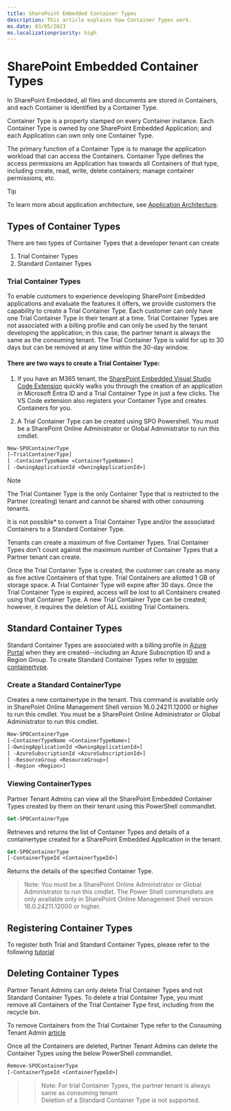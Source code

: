 ```yaml
---
title: SharePoint Embedded Container Types
description: This article explains how Container Types work.
ms.date: 03/05/2023
ms.localizationpriority: high
---
```

 
# SharePoint Embedded Container Types

In SharePoint Embedded, all files and documents are stored in Containers, and each Container is identified by a Container Type.

Container Type is a property stamped on every Container instance. Each Container Type is owned by one SharePoint Embedded Application; and each Application can own only one Container Type.

The primary function of a Container Type is to manage the application workload that can access the Containers. Container Type defines the access permissions an Application has towards all Containers of that type, including create, read, write, delete containers; manage container permissions, etc.

> [!TIP]
> To learn more about application architecture, see [Application Architecture](./app-architecture.md).

## Types of Container Types
There are two types of Container Types that a developer tenant can create
1. Trial Container Types
2. Standard Container Types
 
### Trial Container Types
To enable customers to experience developing SharePoint Embedded applications and evaluate the features it offers, we provide customers the capability to create a Trial Container Type. Each customer can only have one Trial Container Type in their tenant at a time. Trial Container Types are not associated with a billing profile and can only be used by the tenant developing the application; in this case, the partner tenant is always the same as the consuming tenant. The Trial Container Type is valid for up to 30 days but can be removed at any time within the 30-day window.

#### There are two ways to create a Trial Container Type:

1. If you have an M365 tenant, the [SharePoint Embedded Visual Studio Code Extension](https://techcommunity.microsoft.com/t5/sharepoint-embedded-blog/introducing-the-sharepoint-embedded-visual-studio-code-extension/ba-p/4040723) quickly walks you through the creation of an application in Microsoft Entra ID and a Trial Container Type in just a few clicks. The VS Code extension also registers your Container Type and creates Containers for you.

2. A Trial Container Type can be created using SPO Powershell. You must be a SharePoint Online Administrator or Global Administrator to run this cmdlet.
   
```ps
New-SPOContainerType
[–TrialContainerType]
[ -ContainerTypeName <ContainerTypeName>]
[ -OwningApplicationId <OwningApplicationId>]
```


> [!NOTE]
> The Trial Container Type is the only Container Type that is restricted to the Partner (creating) tenant and cannot be shared with other consuming tenants.
> 
> It is not possible* to convert a Trial Container Type and/or the associated Containers to a Standard Container Type.

Tenants can create a maximum of five Container Types. Trial Container Types don't count against the maximum number of Container Types that a Partner tenant can create.

Once the Trial Container Type is created, the customer can create as many as five active Containers of that type. Trial Containers are allotted 1 GB of storage space. A Trial Container Type will expire after 30 days. Once the Trial Container Type is expired, access will be lost to all Containers created using that Container Type. A new Trial Container Type can be created; however, it requires the deletion of ALL existing Trial Containers.

## Standard Container Types
Standard Container Types are associated with a billing profile in [Azure Portal](portal.azure.com) when they are created--including an Azure Subscription ID and a Region Group. To create Standard Container Types refer to [register containertype](bing.com).

### Create a Standard ContainerType

Creates a new containertype in the tenant. This command is available only in SharePoint Online Management Shell version 16.0.24211.12000 or higher to run this cmdlet. You must be a SharePoint Online Administrator or Global Administrator to run this cmdlet. 

```ps
New-SPOContainerType
[–ContainerTypeName <ContainerTypeName>]
[-OwningApplicationId <OwningApplicationId>]
[ -AzureSubscriptionId <AzureSubscriptionId>]
[ -ResourceGroup <ResourceGroup>]
[ -Region <Region>]
```


### Viewing ContainerTypes
Partner Tenant Admins can view all the SharePoint Embedded Container Types created by them on their tenant using this PowerShell commandlet.

```ps
Get-SPOContainerType   
```
Retrieves and returns the list of Container Types and details of a containertype created for a SharePoint Embedded Application in the tenant. 


```ps
Get-SPOContainerType  
[-ContainerTypeId <ContainerTypeId>] 
```
Returns the details of the specified Container Type.


> Note: You must be a SharePoint Online Administrator or Global Administrator to run this cmdlet. The Power Shell commandlets are only available only in SharePoint Online Management Shell version 16.0.24211.12000 or higher. 

## Registering Container Types
To register both Trial and Standard Container Types, please refer to the following [tutorial](../../tutorials/register-containertype.md)


## Deleting Container Types

Partner Tenant Admins can only delete Trial Container Types and not Standard Container Types. To delete a trial Container Type, you must remove all Containers of the Trial Container Type first, including from the recycle bin. 

To remove Containers from the Trial Container Type refer to the Consuming Tenant Admin [article](https://learn.microsoft.com/en-us/sharepoint/dev/embedded/concepts/admin-exp/cta#delete-containers)


Once all the Containers are deleted, Partner Tenant Admins can delete the Container Types using the below PowerShell commandlet.

```ps
Remove-SPOContainerType
[-ContainerTypeId <ContainerTypeId>]
```
> > Note:
>  For trial Container Types, the partner tenant is always same as consuming tenant  
>  Deletion of a Standard Container Type is not supported.
